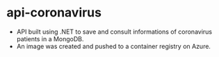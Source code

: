 # api-coronavirus
- API built using .NET to save and consult informations of coronavirus patients in a MongoDB.
- An image was created and pushed to a container registry on Azure.
